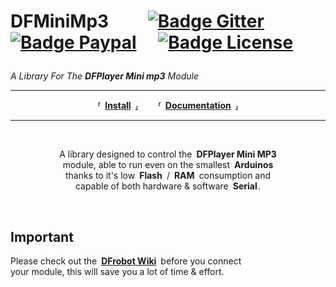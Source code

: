 
<h1>

DFMiniMp3  
[![Badge Gitter]][Gitter]
[![Badge Paypal]][Paypal] 
[![Badge License]][License]

</h1>

*A Library For The **DFPlayer Mini mp3** Module*

---

<div align = 'center'>

**⸢ [Install] ⸥**  
**⸢ [Documentation] ⸥**
  
</div>

---

<br>

<div align = 'center'>

A library designed to control the **DFPlayer Mini MP3** <br>
module, able to run even on the smallest **Arduinos** <br>
thanks to it's low **Flash** / **RAM** consumption and <br>
capable of both hardware & software **Serial** .

</div>

<br>

## Important

Please check out the **[DFrobot Wiki]** before you connect <br>
your module, this will save you a lot of time & effort.



<!----------------------------------------------------------------------------->

[Badge License]: https://img.shields.io/badge/License-LGPL_v3-blue.svg?style=for-the-badge
[Badge Gitter]: https://img.shields.io/badge/Gitter-46BC99?style=for-the-badge&logo=gitter&logoColor=white
[Badge Paypal]: https://img.shields.io/badge/PayPal-00457C?style=for-the-badge&logo=paypal&logoColor=white

[Gitter]: https://gitter.im/DFMiniMp3/Lobby?utm_source=badge&utm_medium=badge&utm_campaign=pr-badge&utm_content=badge 'Join Us On Gitter'
[Paypal]: https://www.paypal.com/cgi-bin/webscr?cmd=_s-xclick&hosted_button_id=6AA97KE54UJR4 'Donate Via Paypal'

[Documentation]: https://github.com/Makuna/DFMiniMp3/wiki
[DFrobot Wiki]: https://wiki.dfrobot.com/DFPlayer_Mini_SKU_DFR0299

[Install]: Documentation/Install.md
[License]: COPYING 'This Repository Is Licensed Under The LGPLv3 License'
